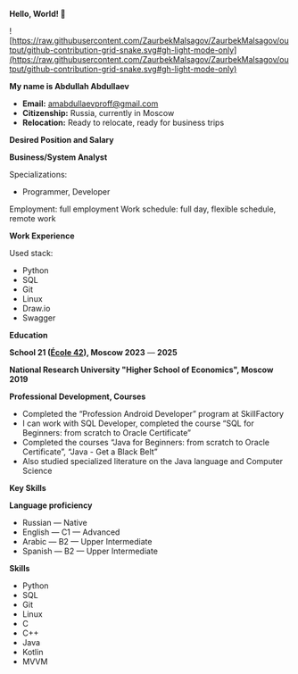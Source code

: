 

**Hello, World! 👋**

![https://raw.githubusercontent.com/ZaurbekMalsagov/ZaurbekMalsagov/output/github-contribution-grid-snake.svg#gh-light-mode-only](https://raw.githubusercontent.com/ZaurbekMalsagov/ZaurbekMalsagov/output/github-contribution-grid-snake.svg#gh-light-mode-only)

**My name is Abdullah Abdullaev**

- **Email:** amabdullaevproff@gmail.com
- **Citizenship:** Russia, currently in Moscow
- **Relocation:** Ready to relocate, ready for business trips

**Desired Position and Salary**

**Business/System Analyst**

Specializations:

- Programmer, Developer

Employment: full employment Work schedule: full day, flexible schedule, remote work

**Work Experience**

Used stack:

- Python
- SQL
- Git
- Linux
- Draw.io
- Swagger

**Education**

**School 21 ([École 42](https://42.fr/)), Moscow 2023** — **2025**

**National Research University "Higher School of Economics", Moscow 2019**

**Professional Development, Courses**

- Сompleted the “Profession Android Developer” program at SkillFactory
- I can work with SQL Developer, completed the course “SQL for Beginners: from scratch to Oracle Certificate”
- Сompleted the courses “Java for Beginners: from scratch to Oracle Certificate”, “Java - Get a Black Belt”
- Also studied specialized literature on the Java language and Computer Science

**Key Skills**

**Language proficiency**

- Russian — Native
- English — C1 — Advanced
- Arabic — B2 — Upper Intermediate
- Spanish — B2 — Upper Intermediate

**Skills**

- Python
- SQL
- Git
- Linux
- C
- C++
- Java
- Kotlin
- MVVM
